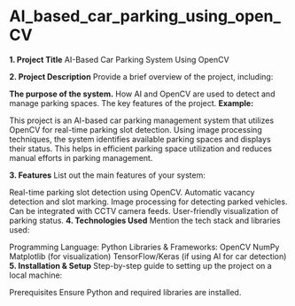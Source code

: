 # AI_based_car_parking_using_open_CV
**1. Project Title**
AI-Based Car Parking System Using OpenCV

**2. Project Description**
Provide a brief overview of the project, including:

**The purpose of the system.**
How AI and OpenCV are used to detect and manage parking spaces.
The key features of the project.
**Example:**

This project is an AI-based car parking management system that utilizes OpenCV for real-time parking slot detection. Using image processing techniques, the system identifies available parking spaces and displays their status. This helps in efficient parking space utilization and reduces manual efforts in parking management.

**3. Features**
List out the main features of your system:

Real-time parking slot detection using OpenCV.
Automatic vacancy detection and slot marking.
Image processing for detecting parked vehicles.
Can be integrated with CCTV camera feeds.
User-friendly visualization of parking status.
**4. Technologies Used**
Mention the tech stack and libraries used:

Programming Language: Python
Libraries & Frameworks:
OpenCV
NumPy
Matplotlib (for visualization)
TensorFlow/Keras (if using AI for car detection)
**5. Installation & Setup**
Step-by-step guide to setting up the project on a local machine:

Prerequisites
Ensure Python and required libraries are installed.
